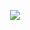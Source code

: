 <p align="center">
<img loading="lazy" src="http://img.shields.io/static/v1?label=STATUS&message=EM%20vazio&color=GREEN&style=for-the-badge"/>
</p>
